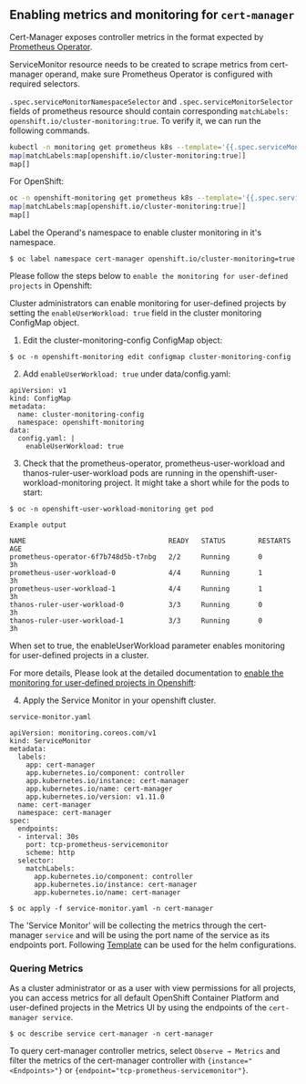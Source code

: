 ## Enabling metrics and monitoring for `cert-manager`

Cert-Manager exposes controller metrics in the format expected by [Prometheus Operator](https://github.com/prometheus-operator/prometheus-operator). 

ServiceMonitor resource needs to be created to scrape metrics from cert-manager operand, make sure Prometheus Operator is configured with required selectors.

`.spec.serviceMonitorNamespaceSelector` and `.spec.serviceMonitorSelector` fields of prometheus resource should contain corresponding `matchLabels: openshift.io/cluster-monitoring:true`. To verify it, we can run the following commands.

```sh
kubectl -n monitoring get prometheus k8s --template='{{.spec.serviceMonitorNamespaceSelector}}{{"\n"}}{{.spec.serviceMonitorSelector}}{{"\n"}}'
map[matchLabels:map[openshift.io/cluster-monitoring:true]]
map[]
```
For OpenShift:
```sh
oc -n openshift-monitoring get prometheus k8s --template='{{.spec.serviceMonitorNamespaceSelector}}{{"\n"}}{{.spec.serviceMonitorSelector}}{{"\n"}}'
map[matchLabels:map[openshift.io/cluster-monitoring:true]]
map[]
```
Label the Operand's namespace to enable cluster monitoring in it's namespace.

`
$ oc label namespace cert-manager openshift.io/cluster-monitoring=true
`

Please follow the steps below to `enable the monitoring for user-defined projects` in Openshift:

Cluster administrators can enable monitoring for user-defined projects by setting the `enableUserWorkload: true` field in the cluster monitoring ConfigMap object.

1. Edit the cluster-monitoring-config ConfigMap object:

`$ oc -n openshift-monitoring edit configmap cluster-monitoring-config`

2. Add `enableUserWorkload: true` under data/config.yaml:

```
apiVersion: v1
kind: ConfigMap
metadata:
  name: cluster-monitoring-config
  namespace: openshift-monitoring
data:
  config.yaml: |
    enableUserWorkload: true
```

3. Check that the prometheus-operator, prometheus-user-workload and thanos-ruler-user-workload pods are running in the openshift-user-workload-monitoring project. It might take a short while for the pods to start:

`$ oc -n openshift-user-workload-monitoring get pod`
```
Example output

NAME                                   READY   STATUS        RESTARTS   AGE
prometheus-operator-6f7b748d5b-t7nbg   2/2     Running       0          3h
prometheus-user-workload-0             4/4     Running       1          3h
prometheus-user-workload-1             4/4     Running       1          3h
thanos-ruler-user-workload-0           3/3     Running       0          3h
thanos-ruler-user-workload-1           3/3     Running       0          3h
```
When set to true, the enableUserWorkload parameter enables monitoring for user-defined projects in a cluster.

For more details, Please look at the detailed documentation to [enable the monitoring for user-defined projects in Openshift](https://docs.openshift.com/container-platform/4.11/monitoring/enabling-monitoring-for-user-defined-projects.html):

4. Apply the Service Monitor in your openshift cluster.

`service-monitor.yaml`
```
apiVersion: monitoring.coreos.com/v1
kind: ServiceMonitor
metadata:
  labels:
    app: cert-manager
    app.kubernetes.io/component: controller
    app.kubernetes.io/instance: cert-manager
    app.kubernetes.io/name: cert-manager
    app.kubernetes.io/version: v1.11.0
  name: cert-manager
  namespace: cert-manager
spec:
  endpoints:
  - interval: 30s
    port: tcp-prometheus-servicemonitor
    scheme: http
  selector:
    matchLabels:
      app.kubernetes.io/component: controller
      app.kubernetes.io/instance: cert-manager
      app.kubernetes.io/name: cert-manager
```
`$ oc apply -f service-monitor.yaml -n cert-manager`

The 'Service Monitor' will be collecting the metrics through the cert-manager `service` and will be using the port name of the service as its endpoints port. 
Following [Template](https://github.com/cert-manager/cert-manager/blob/master/deploy/charts/cert-manager/templates/servicemonitor.yaml) can be used for the helm configurations.

### Quering Metrics

As a cluster administrator or as a user with view permissions for all projects, you can access metrics for all default OpenShift Container Platform and user-defined projects in the Metrics UI by using the endpoints of the `cert-manager service`.

`$ oc describe service cert-manager -n cert-manager`

To query cert-manager controller metrics, select `Observe → Metrics` and filter the metrics of the cert-manager controller with `{instance="<Endpoints>"}` or `{endpoint="tcp-prometheus-servicemonitor"}`.
